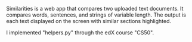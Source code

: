 Similarities is a web app that compares two uploaded text documents. It compares words, sentences, and strings of variable length.
The output is each text displayed on the screen with similar sections highlighted.

I implemented "helpers.py" through the edX course "CS50".
